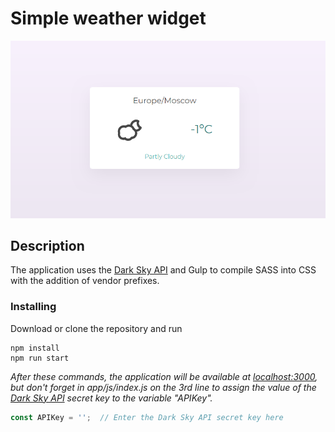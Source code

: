 # Simple weather widget
![Screenshot](https://github.com/quertc/weather-widget/blob/master/img.PNG)

## Description
The application uses the [Dark Sky API](https://darksky.net/dev) and Gulp to compile SASS into CSS with the addition of vendor prefixes.

### Installing
Download or clone the repository and run
```
npm install
npm run start
```

_After these commands, the application will be available at [localhost:3000](http://localhost:3000/), but don't forget in app/js/index.js on the 3rd line to assign the value of the [Dark Sky API](https://darksky.net/dev) secret key to the variable "APIKey"._
```JavaScript
const APIKey = '';  // Enter the Dark Sky API secret key here
```
